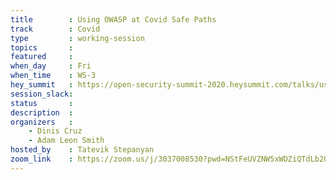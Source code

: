 ```yaml
---
title        : Using OWASP at Covid Safe Paths
track        : Covid
type         : working-session
topics       :
featured     :
when_day     : Fri
when_time    : WS-3
hey_summit   : https://open-security-summit-2020.heysummit.com/talks/using-owasp-at-covid-safe-paths-5pm-bst/
session_slack:
status       : 
description  :
organizers   :
    - Dinis Cruz
    - Adam Leon Smith
hosted_by    : Tatevik Stepanyan
zoom_link    : https://zoom.us/j/3037008530?pwd=NStFeUVZNW5xWDZiQTdLb20yb3NuZz09   
---
```



